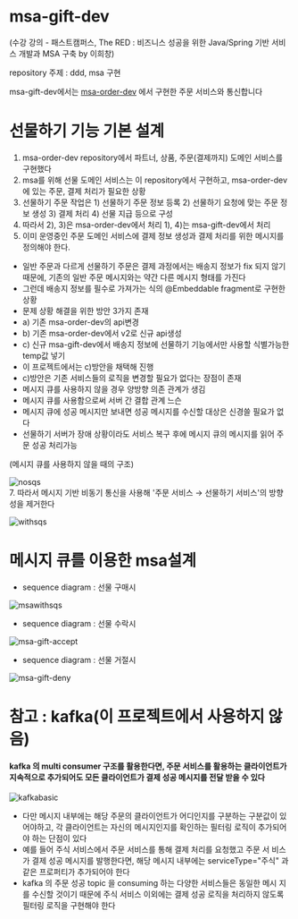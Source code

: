 msa-gift-dev
==============
(수강 강의 - 패스트캠퍼스, The RED : 비즈니스 성공을 위한 Java/Spring 기반 서비스 개발과 MSA 구축 by 이희창)

repository 주제 : ddd, msa 구현

msa-gift-dev에서는 [msa-order-dev](https://github.com/ingkellswith/msa-order-dev) 에서 구현한 주문 서비스와 통신합니다

# 선물하기 기능 기본 설계
1. msa-order-dev repository에서 파트너, 상품, 주문(결제까지) 도메인 서비스를 구현했다
2. msa를 위해 선물 도메인 서비스는 이 repository에서 구현하고, msa-order-dev에 있는 주문, 결제 처리가 필요한 상황
3. 선물하기 주문 작업은 1) 선물하기 주문 정보 등록 2) 선물하기 요청에 맞는 주문 정보 생성 3) 결제 처리 4) 선물 지급 등으로 구성
4. 따라서 2), 3)은 msa-order-dev에서 처리 1), 4)는 msa-gift-dev에서 처리
5. 이미 운영중인 주문 도메인 서비스에 결제 정보 생성과 결제 처리를 위한 메시지를 정의해야 한다.
- 일반 주문과 다르게 선물하기 주문은 결제 과정에서는 배송지 정보가 fix 되지 않기 때문에, 기존의 일반 주문 메시지와는 약간 다른 메시지 형태를 가진다
- 그런데 배송지 정보를 필수로 가져가는 식의 @Embeddable fragment로 구현한 상황
- 문제 상황 해결을 위한 방안 3가지 존재
- a) 기존 msa-order-dev의 api변경
- b) 기존 msa-order-dev에서 v2로 신규 api생성
- c) 신규 msa-gift-dev에서 배송지 정보에 선물하기 기능에서만 사용할 식별가능한 temp값 넣기
- 이 프로젝트에서는 c)방안을 채택해 진행 
- c)방안은 기존 서비스들의 로직을 변경할 필요가 없다는 장점이 존재
- 메시지 큐를 사용하지 않을 경우 양방향 의존 관계가 생김  
- 메시지 큐를 사용함으로써 서버 간 결합 관계 느슨
- 메시지 큐에 성공 메시지만 보내면 성공 메시지를 수신할 대상은 신경쓸 필요가 없다
- 선물하기 서버가 장애 상황이라도 서비스 복구 후에 메시지 큐의 메시지를 읽어 주문 성공 처리가능  

(메시지 큐를 사용하지 않을 때의 구조)  

![nosqs](https://user-images.githubusercontent.com/55550753/136477754-fd6e5b52-9a73-4406-bfe2-a014464fbd2c.PNG)  
7. 따라서 메시지 기반 비동기 통신을 사용해 '주문 서비스 → 선물하기 서비스'의 방향성을 제거한다  

![withsqs](https://user-images.githubusercontent.com/55550753/136477898-f2be5514-e759-4522-b6bb-a6003b96c871.PNG)  

# 메시지 큐를 이용한 msa설계

- sequence diagram : 선물 구매시  

![msawithsqs](https://user-images.githubusercontent.com/55550753/136494089-eceb77ca-4e4d-40d9-9921-7e798e7c72bd.png)  

- sequence diagram : 선물 수락시  

![msa-gift-accept](https://user-images.githubusercontent.com/55550753/136478722-c8d86ace-a1c2-465a-bb16-9d5f9febd0eb.PNG)  

- sequence diagram : 선물 거절시  

![msa-gift-deny](https://user-images.githubusercontent.com/55550753/136478912-9638ca3b-e51b-499c-ab79-45d55b09e8ad.PNG)  

# 참고 : kafka(이 프로젝트에서 사용하지 않음)
#### kafka 의 multi consumer 구조를 활용한다면, 주문 서비스를 활용하는 클라이언트가 지속적으로 추가되어도 모든 클라이언트가 결제 성공 메시지를 전달 받을 수 있다  
![kafkabasic](https://user-images.githubusercontent.com/55550753/136479313-dc930dc2-47ac-4f06-8c4b-0d6387e722c9.PNG)

- 다만 메시지 내부에는 해당 주문의 클라이언트가 어디인지를 구분하는 구분값이 있
  어야하고, 각 클라이언트는 자신의 메시지인지를 확인하는 필터링 로직이 추가되어
  야 하는 단점이 있다
- 예를 들어 주식 서비스에서 주문 서비스를 통해 결제 처리를 요청했고 주문 서
  비스가 결제 성공 메시지를 발행한다면, 해당 메시지 내부에는
  serviceType="주식" 과 같은 프로퍼티가 추가되어야 한다
- kafka 의 주문 성공 topic 을 consuming 하는 다양한 서비스들은 동일한 메시
  지를 수신할 것이기 때문에 주식 서비스 이외에는 결제 성공 로직을 처리하지
  않도록 필터링 로직을 구현해야 한다




